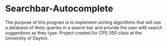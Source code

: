 # Searchbar-Autocomplete
The purpose of this program is to implement sorting algorithms that will use a database of likely queries in a search bar and provide the user with search suggestions as they type. Project created for CPS 350 class at the University of Dayton.

